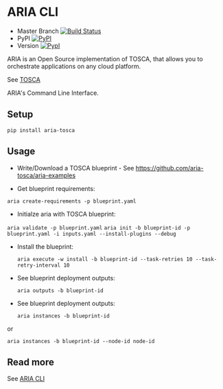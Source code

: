# ARIA CLI

* Master Branch [![Build Status](https://travis-ci.org/aria-tosca/aria-cli.svg?branch=master)](https://travis-ci.org/aria-tosca/aria-cli)
* PyPI [![PyPI](http://img.shields.io/pypi/dm/aria-tosca.svg)](http://img.shields.io/pypi/dm/aria-tosca.svg)
* Version [![PypI](http://img.shields.io/pypi/v/aria-tosca.svg)](http://img.shields.io/pypi/v/aria-tosca.svg)

ARIA is an Open Source implementation of TOSCA, that allows you to orchestrate applications on any cloud platform.

See [TOSCA](http://docs.oasis-open.org/tosca/TOSCA/v1.0/os/TOSCA-v1.0-os.html)

ARIA's Command Line Interface.

## Setup

`pip install aria-tosca`

## Usage

* Write/Download a TOSCA blueprint - See https://github.com/aria-tosca/aria-examples

* Get blueprint requirements:

 `aria create-requirements -p blueprint.yaml`

* Initialze aria with TOSCA blueprint:

 `aria validate -p blueprint.yaml`
 `aria init -b blueprint-id -p blueprint.yaml -i inputs.yaml --install-plugins --debug`

* Install the blueprint:

  `aria execute -w install -b blueprint-id --task-retries 10 --task-retry-interval 10`

* See blueprint deployment outputs:

  `aria outputs -b blueprint-id`

* See blueprint deployment outputs:

  `aria instances -b blueprint-id`

or

  `aria instances -b blueprint-id --node-id node-id`


## Read more

See [ARIA CLI](http://aria-cli.readthedocs.org/en/latest/)
